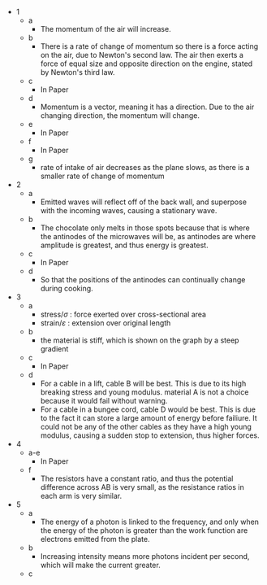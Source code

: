 - 1
	- a
		- The momentum of the air will increase.
	- b
		- There is a rate of change of momentum so there is a force acting on the air, due to Newton's second law. The air then exerts a force of equal size and opposite direction on the engine, stated by Newton's third law.
	- c
		- In Paper
	- d
		- Momentum is a vector, meaning it has a direction. Due to the air changing direction, the momentum will change.
	- e
		- In Paper
	- f
		- In Paper
	- g
		- rate of intake of air decreases as the plane slows, as there is a smaller rate of change of momentum 
- 2
	- a
		- Emitted waves will reflect off of the back wall, and superpose with the incoming waves, causing a stationary wave.
	- b
		- The chocolate only melts in those spots because that is where the antinodes of the microwaves will be, as antinodes are where amplitude is greatest, and thus energy is greatest.
	- c
		- In Paper
	- d
		- So that the positions of the antinodes can continually change during cooking.
- 3
	- a
		- stress/$\sigma$ : force exerted over cross-sectional area
		- strain/$\varepsilon$ : extension over original length
	- b
		- the material is stiff, which is shown on the graph by a steep gradient
	- c
		- In Paper
	- d
		- For a cable in a lift, cable B will be best. This is due to its high breaking stress and young modulus. material A is not a choice because it would fail without warning.
		- For a cable in a bungee cord, cable D would be best. This is due to the fact it can store a large amount of energy before failiure. It could not be any of the other cables as they have a high young modulus, causing a sudden stop to extension, thus higher forces.
- 4
	- a-e
		- In Paper
	- f
		- The resistors have a constant ratio, and thus the potential difference across AB is very small, as the resistance ratios in each arm is very similar.
- 5
	- a
		- The energy of a photon is linked to the frequency, and only when the energy of the photon is greater than the work function are electrons emitted from the plate.
	- b
		- Increasing intensity means more photons incident per second, which will make the current greater.
	- c